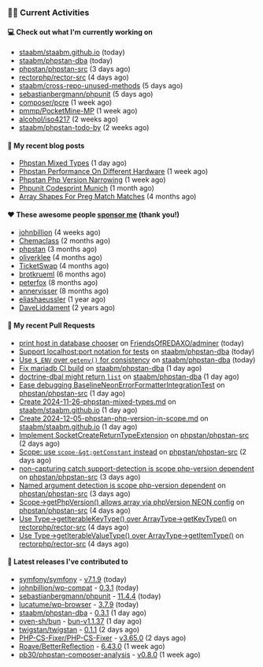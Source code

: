 ### 👨‍💻 Current Activities


#### 💻 Check out what I'm currently working on

- [staabm/staabm.github.io](https://github.com/staabm/staabm.github.io) (today)
- [staabm/phpstan-dba](https://github.com/staabm/phpstan-dba) (today)
- [phpstan/phpstan-src](https://github.com/phpstan/phpstan-src) (3 days ago)
- [rectorphp/rector-src](https://github.com/rectorphp/rector-src) (4 days ago)
- [staabm/cross-repo-unused-methods](https://github.com/staabm/cross-repo-unused-methods) (5 days ago)
- [sebastianbergmann/phpunit](https://github.com/sebastianbergmann/phpunit) (5 days ago)
- [composer/pcre](https://github.com/composer/pcre) (1 week ago)
- [pmmp/PocketMine-MP](https://github.com/pmmp/PocketMine-MP) (1 week ago)
- [alcohol/iso4217](https://github.com/alcohol/iso4217) (2 weeks ago)
- [staabm/phpstan-todo-by](https://github.com/staabm/phpstan-todo-by) (2 weeks ago)


#### 📜 My recent blog posts

- [Phpstan Mixed Types](https://staabm.github.io/2024/11/26/phpstan-mixed-types.html) (1 day ago)
- [Phpstan Performance On Different Hardware](https://staabm.github.io/2024/11/17/phpstan-performance-on-different-hardware.html) (1 week ago)
- [Phpstan Php Version Narrowing](https://staabm.github.io/2024/11/14/phpstan-php-version-narrowing.html) (1 week ago)
- [Phpunit Codesprint Munich](https://staabm.github.io/2024/10/19/phpunit-codesprint-munich.html) (1 month ago)
- [Array Shapes For Preg Match Matches](https://staabm.github.io/2024/07/05/array-shapes-for-preg-match-matches.html) (4 months ago)


#### ❤️ These awesome people [sponsor me](https://github.com/sponsors/staabm) (thank you!)

- [johnbillion](https://github.com/johnbillion) (4 weeks ago)
- [Chemaclass](https://github.com/Chemaclass) (2 months ago)
- [phpstan](https://github.com/phpstan) (3 months ago)
- [oliverklee](https://github.com/oliverklee) (4 months ago)
- [TicketSwap](https://github.com/TicketSwap) (4 months ago)
- [brotkrueml](https://github.com/brotkrueml) (6 months ago)
- [peterfox](https://github.com/peterfox) (8 months ago)
- [annervisser](https://github.com/annervisser) (8 months ago)
- [eliashaeussler](https://github.com/eliashaeussler) (1 year ago)
- [DaveLiddament](https://github.com/DaveLiddament) (2 years ago)


#### 🔨 My recent Pull Requests

- [print host in database chooser](https://github.com/FriendsOfREDAXO/adminer/pull/52) on [FriendsOfREDAXO/adminer](https://github.com/FriendsOfREDAXO/adminer) (today)
- [Support localhost:port notation for tests](https://github.com/staabm/phpstan-dba/pull/723) on [staabm/phpstan-dba](https://github.com/staabm/phpstan-dba) (today)
- [Use `$_ENV` over `getenv()` for consistency](https://github.com/staabm/phpstan-dba/pull/722) on [staabm/phpstan-dba](https://github.com/staabm/phpstan-dba) (today)
- [Fix mariadb CI build](https://github.com/staabm/phpstan-dba/pull/721) on [staabm/phpstan-dba](https://github.com/staabm/phpstan-dba) (1 day ago)
- [doctrine-dbal might return `list`](https://github.com/staabm/phpstan-dba/pull/720) on [staabm/phpstan-dba](https://github.com/staabm/phpstan-dba) (1 day ago)
- [Ease debugging BaselineNeonErrorFormatterIntegrationTest](https://github.com/phpstan/phpstan-src/pull/3672) on [phpstan/phpstan-src](https://github.com/phpstan/phpstan-src) (1 day ago)
- [Create 2024-11-26-phpstan-mixed-types.md](https://github.com/staabm/staabm.github.io/pull/123) on [staabm/staabm.github.io](https://github.com/staabm/staabm.github.io) (1 day ago)
- [Create 2024-12-05-phpstan-php-version-in-scope.md](https://github.com/staabm/staabm.github.io/pull/122) on [staabm/staabm.github.io](https://github.com/staabm/staabm.github.io) (1 day ago)
- [Implement SocketCreateReturnTypeExtension](https://github.com/phpstan/phpstan-src/pull/3667) on [phpstan/phpstan-src](https://github.com/phpstan/phpstan-src) (2 days ago)
- [Scope: use `scope-&gt;getConstant` instead](https://github.com/phpstan/phpstan-src/pull/3666) on [phpstan/phpstan-src](https://github.com/phpstan/phpstan-src) (2 days ago)
- [non-capturing catch support-detection is scope php-version dependent](https://github.com/phpstan/phpstan-src/pull/3663) on [phpstan/phpstan-src](https://github.com/phpstan/phpstan-src) (3 days ago)
- [Named argument detection is scope php-version dependent](https://github.com/phpstan/phpstan-src/pull/3662) on [phpstan/phpstan-src](https://github.com/phpstan/phpstan-src) (3 days ago)
- [Scope-&gt;getPhpVersion() allows array via phpVersion NEON config](https://github.com/phpstan/phpstan-src/pull/3659) on [phpstan/phpstan-src](https://github.com/phpstan/phpstan-src) (4 days ago)
- [Use Type-&gt;getIterableKeyType() over ArrayType-&gt;getKeyType()](https://github.com/rectorphp/rector-src/pull/6480) on [rectorphp/rector-src](https://github.com/rectorphp/rector-src) (4 days ago)
- [Use Type-&gt;getIterableValueType() over ArrayType-&gt;getItemType()](https://github.com/rectorphp/rector-src/pull/6479) on [rectorphp/rector-src](https://github.com/rectorphp/rector-src) (4 days ago)


#### 🔭 Latest releases I've contributed to

- [symfony/symfony](https://github.com/symfony/symfony) - [v7.1.9](https://github.com/symfony/symfony/releases/tag/v7.1.9) (today)
- [johnbillion/wp-compat](https://github.com/johnbillion/wp-compat) - [0.3.1](https://github.com/johnbillion/wp-compat/releases/tag/0.3.1) (today)
- [sebastianbergmann/phpunit](https://github.com/sebastianbergmann/phpunit) - [11.4.4](https://github.com/sebastianbergmann/phpunit/releases/tag/11.4.4) (today)
- [lucatume/wp-browser](https://github.com/lucatume/wp-browser) - [3.7.9](https://github.com/lucatume/wp-browser/releases/tag/3.7.9) (today)
- [staabm/phpstan-dba](https://github.com/staabm/phpstan-dba) - [0.3.1](https://github.com/staabm/phpstan-dba/releases/tag/0.3.1) (1 day ago)
- [oven-sh/bun](https://github.com/oven-sh/bun) - [bun-v1.1.37](https://github.com/oven-sh/bun/releases/tag/bun-v1.1.37) (1 day ago)
- [twigstan/twigstan](https://github.com/twigstan/twigstan) - [0.1.1](https://github.com/twigstan/twigstan/releases/tag/0.1.1) (2 days ago)
- [PHP-CS-Fixer/PHP-CS-Fixer](https://github.com/PHP-CS-Fixer/PHP-CS-Fixer) - [v3.65.0](https://github.com/PHP-CS-Fixer/PHP-CS-Fixer/releases/tag/v3.65.0) (2 days ago)
- [Roave/BetterReflection](https://github.com/Roave/BetterReflection) - [6.43.0](https://github.com/Roave/BetterReflection/releases/tag/6.43.0) (1 week ago)
- [pb30/phpstan-composer-analysis](https://github.com/pb30/phpstan-composer-analysis) - [v0.8.0](https://github.com/pb30/phpstan-composer-analysis/releases/tag/v0.8.0) (1 week ago)
